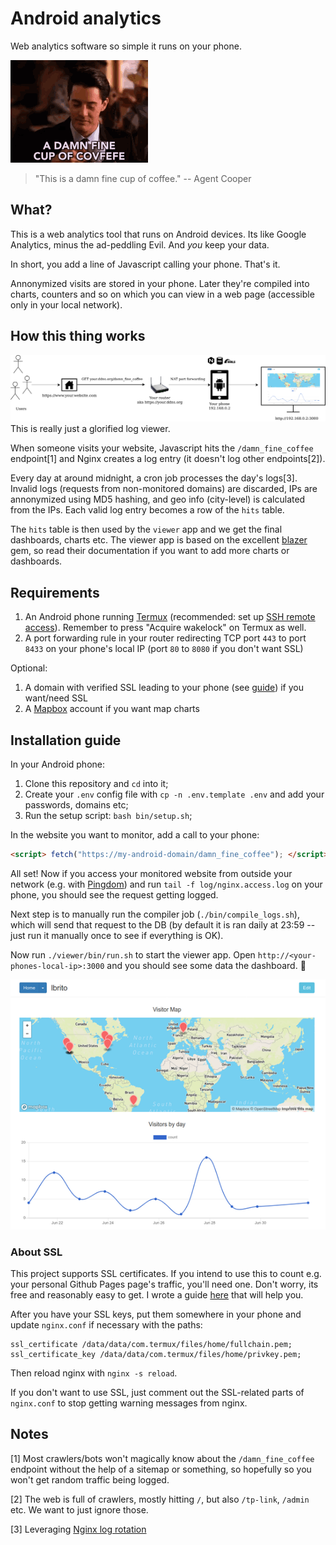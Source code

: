 # Android analytics

Web analytics software so simple it runs on your phone.

![This is a damn fine cup of coffee.](damn_fine_coffee.gif)
> "This is a damn fine cup of coffee."
-- Agent Cooper

## What?

This is a web analytics tool that runs on Android devices. Its like Google Analytics, minus the ad-peddling Evil. And _you_ keep your data.

In short, you add a line of Javascript calling your phone. That's it.

Annonymized visits are stored in your phone. Later they're compiled into charts, counters and so on which you can view in a web page (accessible only in your local network).

## How this thing works

![diagram](diagram.png)
This is really just a glorified log viewer.

When someone visits your website, Javascript hits the `/damn_fine_coffee` endpoint[1] and Nginx creates a log entry (it doesn't log other endpoints[2]).

Every day at around midnight, a cron job processes the day's logs[3]. Invalid logs (requests from non-monitored domains) are discarded, IPs are annonymized using MD5 hashing, and geo info (city-level) is calculated from the IPs. Each valid log entry becomes a row of the `hits` table.

The `hits` table is then used by the `viewer` app and we get the final dashboards, charts etc. The viewer app is based on the excellent [blazer](https://github.com/ankane/blazer) gem, so read their documentation if you want to add more charts or dashboards.

## Requirements

1. An Android phone running [Termux](https://termux.com/) (recommended: set up [SSH remote access](https://wiki.termux.com/wiki/Remote_Access)). Remember to press "Acquire wakelock" on Termux as well.
2. A port forwarding rule in your router redirecting TCP port `443` to port `8433` on your phone's local IP (port `80` to `8080` if you don't want SSL)

Optional:
1. A domain with verified SSL leading to your phone (see [guide](https://lbrito1.github.io/blog/2020/06/free_https_home_server.html)) if you want/need SSL
2. A [Mapbox](https://www.mapbox.com/) account if you want map charts

## Installation guide

In your Android phone:
1. Clone this repository and `cd` into it;
2. Create your `.env` config file with `cp -n .env.template .env` and add your passwords, domains etc;
3. Run the setup script: `bash bin/setup.sh`;

In the website you want to monitor, add a call to your phone:
```html
<script> fetch("https://my-android-domain/damn_fine_coffee"); </script>
```

All set! Now if you access your monitored website from outside your network (e.g. with [Pingdom](https://tools.pingdom.com/)) and run `tail -f log/nginx.access.log` on your phone, you should see the request getting logged.

Next step is to manually run the compiler job (`./bin/compile_logs.sh`), which will send that request to the DB (by default it is ran daily at 23:59 -- just run it manually once to see if everything is OK).

Now run `./viewer/bin/run.sh` to start the viewer app. Open `http://<your-phones-local-ip>:3000` and you should see some data the dashboard. 🎉

![Screenshot of the app running locally, a few charts and a map are shown](screenshot.png)

### About SSL

This project supports SSL certificates. If you intend to use this to count e.g. your personal Github Pages page's traffic, you'll need one. Don't worry, its free and reasonably easy to get. I wrote a guide [here](https://lbrito1.github.io/blog/2020/06/free_https_home_server.html) that will help you.

After you have your SSL keys, put them somewhere in your phone and update `nginx.conf` if necessary with the paths:
```
ssl_certificate /data/data/com.termux/files/home/fullchain.pem;
ssl_certificate_key /data/data/com.termux/files/home/privkey.pem;
```
Then reload nginx with `nginx -s reload`.

If you don't want to use SSL, just comment out the SSL-related parts of `nginx.conf` to stop getting warning messages from nginx.

## Notes

[1] Most crawlers/bots won't magically know about the `/damn_fine_coffee` endpoint without the help of a sitemap or something, so hopefully so you won't get random traffic being logged.

[2] The web is full of crawlers, mostly hitting `/`, but also `/tp-link`, `/admin` etc. We want to just ignore those.

[3] Leveraging [Nginx log rotation](https://www.nginx.com/resources/wiki/start/topics/examples/logrotation/)
